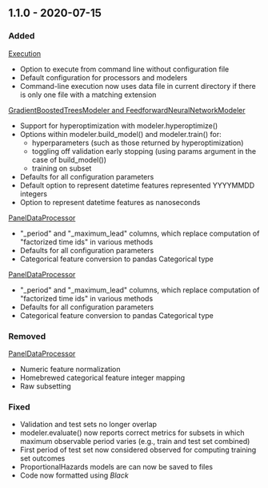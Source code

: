 ## 1.1.0 - 2020-07-15

### Added

<u>Execution</u>

- Option to execute from command line without configuration file
- Default configuration for processors and modelers
- Command-line execution now uses data file in current directory if there is only one file with a matching extension

<u>GradientBoostedTreesModeler and FeedforwardNeuralNetworkModeler</u>

- Support for hyperoptimization with modeler.hyperoptimize()
- Options within modeler.build_model() and modeler.train() for:
  - hyperparameters (such as those returned by hyperoptimization)
  - toggling off validation early stopping (using params argument in the case of build_model())
  - training on subset
- Defaults for all configuration parameters
- Default option to represent datetime features represented YYYYMMDD integers
- Option to represent datetime features as nanoseconds

<u>PanelDataProcessor</u>

- "\_period" and "\_maximum_lead" columns, which replace computation of "factorized time ids" in various methods
- Defaults for all configuration parameters
- Categorical feature conversion to pandas Categorical type

<u>PanelDataProcessor</u>

- "\_period" and "\_maximum_lead" columns, which replace computation of "factorized time ids" in various methods
- Defaults for all configuration parameters
- Categorical feature conversion to pandas Categorical type

### Removed

<u>PanelDataProcessor</u>

- Numeric feature normalization
- Homebrewed categorical feature integer mapping
- Raw subsetting

### Fixed

- Validation and test sets no longer overlap
- modeler.evaluate() now reports correct metrics for subsets in which maximum observable period varies (e.g., train and test set combined)
- First period of test set now considered observed for computing training set outcomes
- ProportionalHazards models are can now be saved to files
- Code now formatted using _Black_


